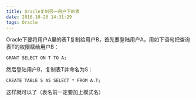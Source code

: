```yaml
---
title: Oracle复制另一用户下的表
date: 2016-10-26 14:31:29
tags: Oracle
---
```

Oracle下要将用户A里的表T复制给用户B，首先要登陆用户A，用如下语句把查询表T的权限赋给用户B：

```
GRANT SELECT ON T TO A;
```

然后登陆用户B，复制表T并命名为S：

```
CREATE TABLE S AS SELECT * FROM A.T;
```

这样就可以了（表名前一定要加上模式名）